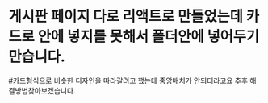 
# 게시판 페이지 다로 리액트로 만들었는데 카드로 안에 넣지를 못해서 폴더안에 넣어두기만습니다.
#카드형식으로 비슷한 디자인을 따라갈려고 했는데 중앙배치가 안되더라고요 추후 해결방법찾아보겠습니다.

